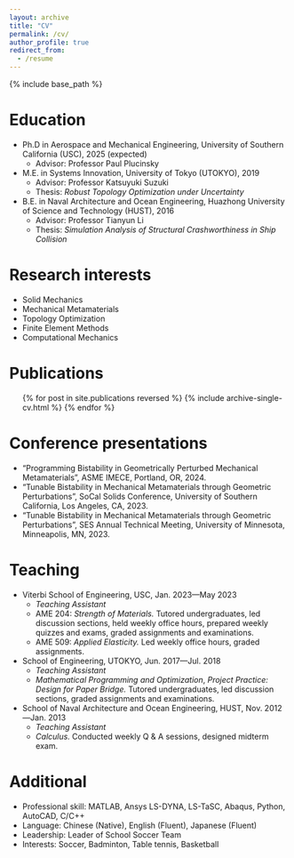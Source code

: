 ```yaml
---
layout: archive
title: "CV"
permalink: /cv/
author_profile: true
redirect_from:
  - /resume
---
```


{% include base_path %}

Education
======
* Ph.D in Aerospace and Mechanical Engineering, University of Southern California (USC), 2025 (expected)
  * Advisor: Professor Paul Plucinsky
* M.E. in Systems Innovation, University of Tokyo (UTOKYO), 2019
  * Advisor: Professor Katsuyuki Suzuki
  * Thesis: _Robust Topology Optimization under Uncertainty_
* B.E. in Naval Architecture and Ocean Engineering, Huazhong University of Science and Technology (HUST), 2016
  * Advisor: Professor Tianyun Li
  * Thesis: _Simulation Analysis of Structural Crashworthiness in Ship Collision_

Research interests
======
* Solid Mechanics
* Mechanical Metamaterials
* Topology Optimization
* Finite Element Methods
* Computational Mechanics

Publications
======
  <ul>{% for post in site.publications reversed %}
    {% include archive-single-cv.html %}
  {% endfor %}</ul>
  
Conference presentations
======
* “Programming Bistability in Geometrically Perturbed Mechanical Metamaterials”, ASME IMECE, Portland, OR, 2024.
* “Tunable Bistability in Mechanical Metamaterials through Geometric Perturbations”, SoCal Solids Conference, University of Southern California, Los Angeles, CA, 2023.
* “Tunable Bistability in Mechanical Metamaterials through Geometric Perturbations”, SES Annual Technical Meeting, University of Minnesota, Minneapolis, MN, 2023.

  
Teaching
======
* Viterbi School of Engineering, USC, Jan. 2023—May 2023
  * _Teaching Assistant_
  * AME 204: _Strength of Materials._ Tutored undergraduates, led discussion sections, held weekly office hours, prepared weekly quizzes and exams, graded assignments and examinations.
  * AME 509: _Applied Elasticity._  Led weekly office hours, graded assignments.
* School of Engineering, UTOKYO, Jun. 2017—Jul. 2018
  * _Teaching Assistant_
  * _Mathematical Programming and Optimization_, _Project Practice: Design for Paper Bridge._ Tutored undergraduates, led discussion sections, graded assignments and examinations.
* School of Naval Architecture and Ocean Engineering, HUST, Nov. 2012—Jan. 2013
  * _Teaching Assistant_
  * _Calculus._ Conducted weekly Q & A sessions, designed midterm exam.

  
Additional
======
* Professional skill: MATLAB, Ansys LS-DYNA, LS-TaSC, Abaqus, Python, AutoCAD, C/C++
* Language: Chinese (Native), English (Fluent), Japanese (Fluent)
* Leadership: Leader of School Soccer Team
* Interests: Soccer, Badminton, Table tennis, Basketball
